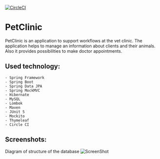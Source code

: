 [![CircleCI](https://circleci.com/gh/Aliot26/new-pet-clinic.svg?style=svg)](https://circleci.com/gh/Aliot26/new-pet-clinic)

# PetClinic

PetClinic is an application to support workflows at the vet clinic. The application helps to manage an information about clients and their animals. Also it provides possibilities to make doctor appointments. 

## Used technology:
    - Spring Framework 
    - Spring Boot 
    - Spring Data JPA
    - Spring MockMVC
    - Hibernate
    - MySQL
    - Lombok
    - Maven
    - JUnit 5
    - Mockito
    - Thymeleaf
    - Circle CI

## Screenshots:
Diagram of structure of the database
![ScreenShot](https://github.com/Aliot26/new-pet-clinic/blob/master/screenshots/diagram.png?raw=true)
